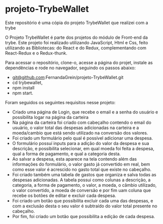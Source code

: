 # projeto-TrybeWallet
Este repositório é uma cópia do projeto TrybeWallet que realizei com a trybe

O Projeto TrybeWallet é parte dos projetos do módulo de Front-end da trybe.
Este projeto foi realizado utilizando JavaScript, Html e Css, feito utilizando as Bibliotecas: do React e do Redux, 
complementando com React-Redux e o Redux-thunk.

Para acessar o repositório, clone-o, acesse a página do projet, instale as dependências e rode no navegador, seguindo os passos abaixo:

- git@github.com:FernandaGrein/projeto-TrybeWallet.git
- cd trybewallet, 
- npm install 
- npm start.

Foram seguidos os seguintes requisitos nesse projeto:
- Criado uma página de Login, que recebe o email e a senha do usuário e possibilita logar na página da carteira
- Na página da carteira foi criado com cabeçalho contendo o email do usuário, o valor total das despesas adicionadas na carteira
e a moeda/cambio que está sendo utilizado na conversão dos valores.
- Foi criado um formulário pelo qual é possível adicionar uma despesa.
- O formulário possuí inputs para a adição do valor da despesa e sua descrição, e possíbilita selecionar, em qual moeda foi feita a despesa, 
qual a forma de pagamento, e qual a categoria desta.
- Ao salvar a despesa, esta aparece na tela contendo além das informações do formulário, o valor gasto já convertido em real, bem como esse valor 
é acrescido no gasto total que existe no cabeçalho.
- Foi criado também uma tabela de gastos que organiza e salva todas as despesas adicionadas. A tabela possui como colunas a descrição, a categoria,
a forma de pagamento, o valor, a moeda, o câmbio utilizado, o valor convertido, a moeda de conversão e por fim uam coluna que recebe os botões de editar
e excluir cada despesa.
- Foi criado um botão que possíbilita excluir cada uma das despesas, e com a exclusão desta o seu valor é subtraído do valor total presente no cabeçalho.
- Por fim, foi criado um botão que possibilita a edição de cada despesa.
